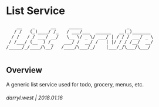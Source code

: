# List Service

```
    __    _      __     _____                 _         
   / /   (_)____/ /_   / ___/___  ______   __(_)_______ 
  / /   / / ___/ __/   \__ \/ _ \/ ___/ | / / / ___/ _ \
 / /___/ (__  ) /_    ___/ /  __/ /   | |/ / / /__/  __/
/_____/_/____/\__/   /____/\___/_/    |___/_/\___/\___/ 
                                                        
```

## Overview

A generic list service used for todo, grocery, menus, etc.

###### darryl.west | 2018.01.16


